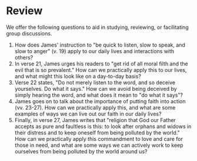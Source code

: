 # Review

We offer the following questions to aid in studying, reviewing, or facilitating group discussions.

1. How does James' instruction to "be quick to listen, slow to speak, and slow to anger" (v. 19) apply to our daily lives and interactions with others?
2. In verse 21, James urges his readers to "get rid of all moral filth and the evil that is so prevalent." How can we practically apply this to our lives, and what might this look like on a day-to-day basis?
3. Verse 22 states, "Do not merely listen to the word, and so deceive yourselves. Do what it says." How can we avoid being deceived by simply hearing the word, and what does it mean to "do what it says"?
4. James goes on to talk about the importance of putting faith into action (vv. 23-27). How can we practically apply this, and what are some examples of ways we can live out our faith in our daily lives?
5. Finally, in verse 27, James writes that "religion that God our Father accepts as pure and faultless is this: to look after orphans and widows in their distress and to keep oneself from being polluted by the world." How can we practically apply this commandment to love and care for those in need, and what are some ways we can actively work to keep ourselves from being polluted by the world around us?